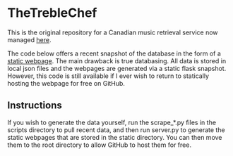# TheTrebleChef

This is the original repository for a Canadian music retrieval service now managed [here](https://github.com/jpnaterer/sonicboards).

The code below offers a recent snapshot of the database in the form of a [static webpage](thetreblechef.github.io/). The main drawback is true databasing. All data is stored in local json files and the webpages are generated via a static flask snapshot. However, this code is still available if I ever wish to return to statically hosting the webpage for free on GitHub.

## Instructions

If you wish to generate the data yourself, run the scrape\_\*.py files in the scripts directory to pull recent data, and then run server.py to generate the static webpages that are stored in the static directory. You can then move them to the root directory to allow GitHub to host them for free.

